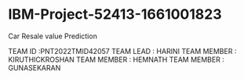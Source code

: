 # IBM-Project-52413-1661001823
Car Resale value Prediction

TEAM ID     :PNT2022TMID42057
TEAM LEAD   : HARINI
TEAM MEMBER : KIRUTHICKROSHAN
TEAM MEMBER : HEMNATH
TEAM MEMBER : GUNASEKARAN
